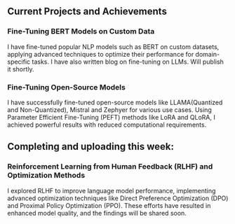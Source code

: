 ## Current Projects and Achievements

### Fine-Tuning BERT Models on Custom Data
I have fine-tuned popular NLP models such as BERT on custom datasets, applying advanced techniques to optimize their performance for domain-specific tasks. I have also written blog on fine-tuning on LLMs. Will publish it shortly.

### Fine-Tuning Open-Source Models
I have successfully fine-tuned open-source models like LLAMA(Quantized and Non-Quantized), Mistral and Zephyer for various use cases. Using Parameter Efficient Fine-Tuning (PEFT) methods like LoRA and QLoRA, I achieved powerful results with reduced computational requirements.

## Completing and uploading this week: 

### Reinforcement Learning from Human Feedback (RLHF) and Optimization Methods
I explored RLHF to improve language model performance, implementing advanced optimization techniques like Direct Preference Optimization (DPO) and Proximal Policy Optimization (PPO). These efforts have resulted in enhanced model quality, and the findings will be shared soon.

